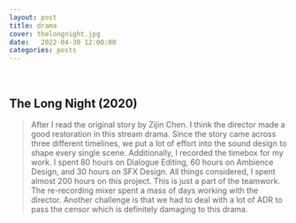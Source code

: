 ```yaml
---
layout: post
title: drama
cover: thelongnight.jpg
date:   2022-04-30 12:00:00
categories: posts
---
```

<br>

## The Long Night (2020)

> After I read the original story by Zijin Chen. I think the director made a good restoration in this stream drama. Since the story came across three different timelines, we put a lot of effort into the sound design to shape every single scene. Additionally, I recorded the timebox for my work. I spent 80 hours on Dialogue Editing, 60 hours on Ambience Design, and 30 hours on SFX Design. All things considered, I spent almost 200 hours on this project. This is just a part of the teamwork. The re-recording mixer spent a mass of days working with the director. Another challenge is that we had to deal with a lot of ADR to pass the censor which is definitely damaging to this drama.  

